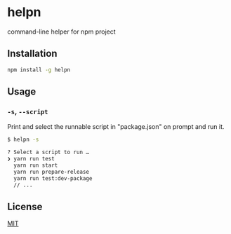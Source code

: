 # helpn

command-line helper for npm project

## Installation


```bash
npm install -g helpn
```

## Usage

### `-s`, `--script`

Print and select the runnable script in "package.json" on prompt and run it.

```bash
$ helpn -s

? Select a script to run … 
❯ yarn run test
  yarn run start
  yarn run prepare-release
  yarn run test:dev-package
  // ...
```

## License
[MIT](https://choosealicense.com/licenses/mit/)
